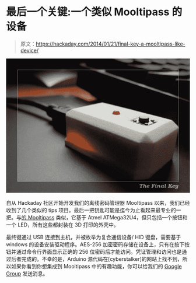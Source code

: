 # 最后一个关键:一个类似 Mooltipass 的设备

> 原文：<https://hackaday.com/2014/01/21/final-key-a-mooltipass-like-device/>

[![](img/1390030dfd4d3f2406d6524ce580bba1.png)](http://hackaday.com/wp-content/uploads/2014/01/finalkey.jpg)

自从 Hackaday 社区开始开发我们的离线密码管理器 Mooltipass 以来，我们已经收到了几个类似的 tips 项目。最后一把钥匙可能是迄今为止看起来最专业的一把。与[的 Mooltipass](http://hackaday.com/tag/developed-on-hackaday/) 类似，它基于 Atmel ATMega32U4，但只包括一个按钮和一个 LED，所有这些都封装在 3D 打印的外壳中。

最终键通过 USB 连接到主机，并被枚举为复合通信设备/ HID 键盘，需要基于 windows 的设备安装驱动程序。AES-256 加密密码存储在设备上，只有在按下按钮并通过命令行界面显示正确的 256 位密码后才能访问。凭证管理和访问也是通过后者完成的。不幸的是，Arduino 源代码在[cyberstalker]的网站上找不到，所以如果你看到你想集成到 Mooltipass 中的有趣功能，你可以给我们的 [Google Group](https://groups.google.com/forum/?hl=en#!forum/mooltipass) 发送消息。